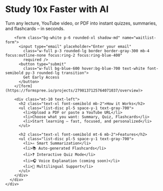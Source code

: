 <!DOCTYPE html>
<html lang="en">
  <head>
    <meta charset="UTF-8" />
    <meta name="viewport" content="width=device-width, initial-scale=1.0" />
    <title>AI Study Buddy</title>
    <script src="https://cdn.tailwindcss.com"></script>
  </head>
  <body class="bg-gradient-to-b from-blue-50 to-white text-gray-800">
    <div class="min-h-screen flex flex-col items-center justify-center px-4">
      <div class="max-w-2xl w-full text-center">
        <h1 class="text-4xl sm:text-5xl font-bold mb-4 text-blue-700">Study 10x Faster with AI</h1>
        <p class="text-lg sm:text-xl mb-8">Turn any lecture, YouTube video, or PDF into instant quizzes, summaries, and flashcards – in seconds.</p>

        <form class="bg-white p-6 rounded-xl shadow-md" name="waitlist-form">
          <input type="email" placeholder="Enter your email"
            class="w-full p-3 rounded-lg border border-gray-300 mb-4 focus:outline-none focus:ring-2 focus:ring-blue-400"
            required />
          <button type="submit"
            class="w-full bg-blue-600 hover:bg-blue-700 text-white font-semibold py-3 rounded-lg transition">
            Get Early Access
          </button>
        </[form](https://formspree.io/projects/2798137125764071037/overview)>

        <div class="mt-10 text-left">
          <h2 class="text-xl font-semibold mb-2">How it Works</h2>
          <ul class="list-disc pl-5 space-y-1 text-gray-700">
            <li>Upload a PDF or paste a YouTube URL</li>
            <li>Choose what you want: Summary, Quiz, Flashcards</li>
            <li>Start learning — fast, focused, and personalized</li>
          </ul>

          <h2 class="text-xl font-semibold mt-6 mb-2">Features</h2>
          <ul class="list-disc pl-5 space-y-1 text-gray-700">
            <li>✍️ Smart Summarization</li>
            <li>📚 Auto-generated Flashcards</li>
            <li>❓ Interactive Quiz Mode</li>
            <li>🎧 Voice Explanation (coming soon)</li>
            <li>💬 Multilingual Support</li>
          </ul>
        </div>
      </div>
    </div>
  </body>
</html>
